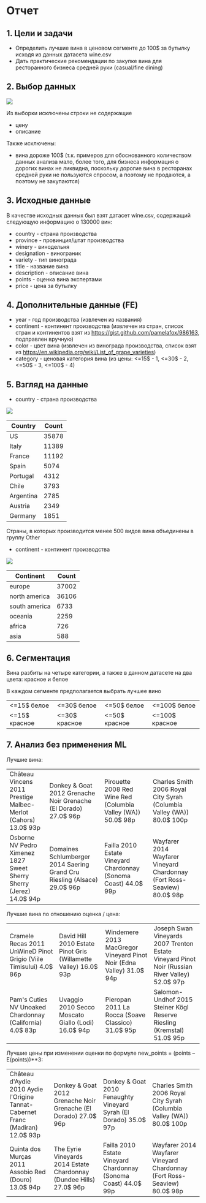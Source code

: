 Отчет
=====
1\. Цели и задачи
-----------------
- Определить лучшие вина в ценовом сегменте до 100$ за бутылку исходя из данных датасета wine.csv
- Дать практические рекомендации по закупке вина для ресторанного бизнеса средней руки (casual/fine dining)

2\. Выбор данных
----------------
![](report_img/missing.png)

Из выборки исключены строки не содержащие
- цену
- описание

Также исключены:
- вина дороже 100$ (т.к. примеров для обоснованного количеством данных анализа мало, более того, для бизнеса информация о дорогих винах не ликвидна, поскольку дорогие вина в ресторанах средней руки не пользуются спросом, а поэтому не продаются, а поэтому не закупаются)

3\. Исходные данные
-------------------
В качестве исходных данных был взят датасет wine.csv, содержащий следующую информацию о 130000 вин:
- country - страна производства
- province - провинция/штат производства
- winery - винодельня
- designation - винограник
- variety - тип винограда
- title - название вина
- description - описание вина
- points - оценка вина экспертами
- price - цена за бутылку

4\. Дополнительные данные (FE)
------------------------------
- year - год производства (извлечен из названия)
- continent - континент производства (извлечен из стран, список стран и континентов взят из https://gist.github.com/pamelafox/986163, подправлен вручную)
- color - цвет вина (извлечен из винограда производства, список взят из https://en.wikipedia.org/wiki/List_of_grape_varieties)
- category - ценовая категория вина (из цены: <=15$ - 1, <=30$ - 2, <=50$ - 3, <=100$ - 4)

5\. Взгляд на данные
--------------------
- country - страна производства

![](report_img/countries_pie.png)

|Country|Count|
|---|---|
|US|35878|
|Italy|11389|
|France|11192|
|Spain|5074|
|Portugal|4312|
|Chile|3793|
|Argentina|2785|
|Austria|2349|
|Germany|1851|

Страны, в которых производится менее 500 видов вина объединены в группу Other

- continent - континент производства

![](report_img/continents_pie.png)

|Continent|Count|
|---|---|
|europe|37002|
|north america|36106|
|south america|6733|
|oceania|2259|
|africa|726|
|asia|588|

6\. Сегментация
---------------
Вина разбиты на четыре категории, а также в данном датасете на два цвета: красное и белое

В каждом сегменте предполагается выбрать лучшее вино

|||||
|---|---|---|---|
|<=15$ белое|<=30$ белое|<=50$ белое|<=100$ белое|
|<=15$ красное|<=30$ красное|<=50$ красное|<=100$ красное|

7\. Анализ без применения ML
----------------------------
Лучшие вина:

|||||
|---|---|---|---|
|Château Vincens 2011 Prestige Malbec-Merlot (Cahors) 13.0$ 93p|Donkey & Goat 2012 Grenache Noir Grenache (El Dorado) 27.0$ 96p|Pirouette 2008 Red Wine Red (Columbia Valley (WA)) 50.0$ 98p|Charles Smith 2006 Royal City Syrah (Columbia Valley (WA)) 80.0$ 100p|
|Osborne NV Pedro Ximenez 1827 Sweet Sherry Sherry (Jerez) 14.0$ 94p|Domaines Schlumberger 2014 Saering Grand Cru Riesling (Alsace) 29.0$ 96p|Failla 2010 Estate Vineyard Chardonnay (Sonoma Coast) 44.0$ 99p|Wayfarer 2014 Wayfarer Vineyard Chardonnay (Fort Ross-Seaview) 80.0$ 98p|

Лучшие вина по отношению оценка / цена:

|||||
|---|---|---|---|
|Cramele Recas 2011 UnWineD Pinot Grigio (Viile Timisului) 4.0$ 86p|David Hill 2010 Estate Pinot Gris (Willamette Valley) 16.0$ 93p|Windemere 2013 MacGregor Vineyard Pinot Noir (Edna Valley) 31.0$ 94p|Joseph Swan Vineyards 2007 Trenton Estate Vineyard Pinot Noir (Russian River Valley) 52.0$ 97p|
|Pam's Cuties NV Unoaked Chardonnay (California) 4.0$ 83p|Uvaggio 2010 Secco Moscato Giallo (Lodi) 16.0$ 94p|Pieropan 2011 La Rocca  (Soave Classico) 31.0$ 95p|Salomon-Undhof 2015 Steiner Kögl Reserve Riesling (Kremstal) 51.0$ 95p|

Лучшие цены при изменении оценки по формуле new_points = (points – E(points))**3:

|||||
|---|---|---|---|
|Château d'Aydie 2010 Aydie l'Origine Tannat-Cabernet Franc (Madiran) 12.0$ 93p|Donkey & Goat 2012 Grenache Noir Grenache (El Dorado) 27.0$ 96p|Donkey & Goat 2010 Fenaughty Vineyard Syrah (El Dorado) 35.0$ 97p|Charles Smith 2006 Royal City Syrah (Columbia Valley (WA)) 80.0$ 100p|
|Quinta dos Murças 2011 Assobio Red (Douro) 13.0$ 94p|The Eyrie Vineyards 2014 Estate Chardonnay (Dundee Hills) 27.0$ 96p|Failla 2010 Estate Vineyard Chardonnay (Sonoma Coast) 44.0$ 99p|Wayfarer 2014 Wayfarer Vineyard Chardonnay (Fort Ross-Seaview) 80.0$ 98p|
